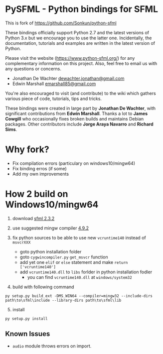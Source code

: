 # PySFML - Python bindings for SFML

This is fork of https://github.com/Sonkun/python-sfml

These bindings officially support Python 2.7 and the latest versions of Python 3.x but we encourage you to use the latter one. Incidentally, the documentation, tutorials and examples are written in the latest version of Python.

Please visit the website (https://www.python-sfml.org/) for any complementary information on this project. Also, feel free to email us with any questions or concerns.

* Jonathan De Wachter <dewachter.jonathan@gmail.com>
* Edwin Marshall      <emarshall85@gmail.com>

You're also encouraged to visit (and contribute) to the wiki which gathers various piece of code, tutorials, tips and tricks.

These bindings were created in large part by **Jonathan De Wachter**, with significant contributions from **Edwin Marshall**. Thanks a lot to **James Cowgill** who occasionally fixes broken builds and maintains Debian packages. Other contributors include **Jorge Araya Navarro** and **Richard Sims**.

# Why fork?

- Fix compilation errors (particulary on windows10/mingw64)
- Fix binding erros (if some)
- Add my own improvements

# How 2 build on Windows10/mingw64

1. download [sfml 2.3.2](https://www.sfml-dev.org/download/sfml/2.3.2/)
2. use suggested mingw compiler [4.9.2](https://sourceforge.net/projects/mingw-w64/files/Toolchains%20targetting%20Win64/Personal%20Builds/mingw-builds/4.9.2/threads-posix/seh/x86_64-4.9.2-release-posix-seh-rt_v4-rev2.7z/download)

3. fix python sources to be able to use new `vcruntime140` instead of `msvcrXXX`
    * goto python installation folder
    * goto `cygwincompiler.py` `get_msvcr` function
    * add yet one `elif` or `else` statement and make `return ['vcruntime140']`
    * add `vcruntime140.dll` to `libs` forlder in python installation fodler 
        * you can find `vcruntime140.dll` at `windows/system32`
4. build with following command

```
py setup.py build_ext -DMS_WIN64 --compiler=mingw32 --include-dirs path\to\sfml\include --library-dirs path\to\sfml\lib
``` 

5. install

```
py setup.py install
```

## Known Issues

* `audio` module throws errors on import.